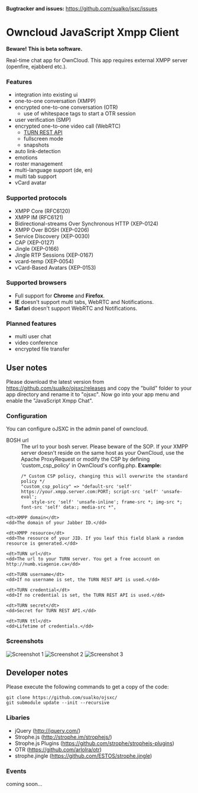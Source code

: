 __Bugtracker and issues:__ https://github.com/sualko/jsxc/issues

# Owncloud JavaScript Xmpp Client

__Beware! This is beta software.__

Real-time chat app for OwnCloud. This app requires external XMPP server (openfire, ejabberd etc.).

### Features
- integration into existing ui
- one-to-one conversation (XMPP)
- encrypted one-to-one conversation (OTR)
  - use of whitespace tags to start a OTR session
- user verification (SMP)
- encrypted one-to-one video call (WebRTC)
  - [TURN REST API](http://tools.ietf.org/html/draft-uberti-behave-turn-rest-00)
  - fullscreen mode
  - snapshots
- auto link-detection
- emotions
- roster management 
- multi-language support (de, en)
- multi tab support
- vCard avatar

### Supported protocols
- XMPP Core (RFC6120)
- XMPP IM (RFC6121)
- Bidirectional-streams Over Synchronous HTTP (XEP-0124)
- XMPP Over BOSH (XEP-0206)
- Service Discovery (XEP-0030)
- CAP (XEP-0127)
- Jingle (XEP-0166)
- Jingle RTP Sessions (XEP-0167)
- vcard-temp (XEP-0054)
- vCard-Based Avatars (XEP-0153)

### Supported browsers
- Full support for __Chrome__ and __Firefox__.
- __IE__ doesn't support multi tabs, WebRTC and Notifications.
- __Safari__ doesn't support WebRTC and Notifications.

### Planned features
- multi user chat
- video conference
- encrypted file transfer 

## User notes

Please download the latest version from https://github.com/sualko/ojsxc/releases and copy the "build" folder to your app directory and rename it to "ojsxc". Now go into your app menu and enable the "JavaScript Xmpp Chat".

### Configuration

You can configure oJSXC in the admin panel of owncloud.

<dl>
	<dt>BOSH url</dt>
	<dd>The url to your bosh server. Please beware of the SOP. If your XMPP server doesn't reside on the same host as your OwnCloud, use the Apache ProxyRequest or modify the CSP by defining 'custom_csp_policy' in OwnCloud's config.php.
	<b>Example:</b>
<pre><code>/* Custom CSP policy, changing this will overwrite the standard policy */	
"custom_csp_policy" => "default-src 'self' https://your.xmpp.server.com:PORT; script-src 'self' 'unsafe-eval'; 
	style-src 'self' 'unsafe-inline'; frame-src *; img-src *; font-src 'self' data:; media-src *",</code></pre>
	</dd>

	<dt>XMPP domain</dt>
	<dd>The domain of your Jabber ID.</dd>

	<dt>XMPP resource</dt>
	<dd>The resource of your JID. If you leaf this field blank a random resource is generated.</dd>

	<dt>TURN url</dt>
	<dd>The url to your TURN server. You get a free account on http://numb.viagenie.ca</dd>

	<dt>TURN username</dt>
	<dd>If no username is set, the TURN REST API is used.</dd>

	<dt>TURN credential</dt>
	<dd>If no credential is set, the TURN REST API is used.</dd>

	<dt>TURN secret</dt>
	<dd>Secret for TURN REST API.</dd>

	<dt>TURN ttl</dt>
	<dd>Lifetime of credentials.</dd>
</dl>

### Screenshots

![Screenshot 1](https://raw.github.com/sualko/ojsxc/master/documentation/screenshot_1.png)
![Screenshot 2](https://raw.github.com/sualko/ojsxc/master/documentation/screenshot_2.png)
![Screenshot 3](https://raw.github.com/sualko/ojsxc/master/documentation/screenshot_3.png)

## Developer notes

Please execute the following commands to get a copy of the code:

```
git clone https://github.com/sualko/ojsxc/
git submodule update --init --recursive
```

### Libaries
- jQuery (http://jquery.com/)
- Strophe.js (http://strophe.im/strophejs/)
- Strophe.js Plugins (https://github.com/strophe/strophejs-plugins)
- OTR (https://github.com/arlolra/otr)
- strophe.jingle (https://github.com/ESTOS/strophe.jingle)

### Events
coming soon...
